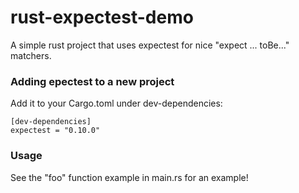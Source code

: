 # rust-expectest-demo
A simple rust project that uses expectest for nice "expect ... toBe..." matchers.

### Adding epectest to a new project

Add it to your Cargo.toml under dev-dependencies:
```
[dev-dependencies]
expectest = "0.10.0"
```

### Usage
See the "foo" function example in main.rs for an example!
